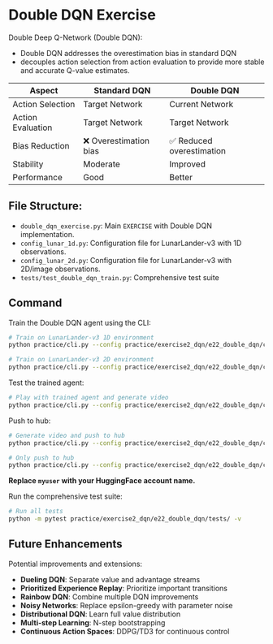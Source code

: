 # Double DQN Exercise

Double Deep Q-Network (Double DQN):
- Double DQN addresses the overestimation bias in standard DQN
- decouples action selection from action evaluation to provide more stable and accurate Q-value estimates.

|         Aspect    |         Standard DQN      |    Double DQN     |
|-------------------|---------------------------|-------------------|
| Action Selection  | Target Network            | Current Network   |
| Action Evaluation | Target Network            | Target Network    |
| Bias Reduction    | ❌ Overestimation bias    | ✅ Reduced overestimation |
| Stability         | Moderate                  | Improved          |
| Performance       | Good                      | Better            |

## File Structure:
- `double_dqn_exercise.py`: Main `EXERCISE` with Double DQN implementation.
- `config_lunar_1d.py`: Configuration file for LunarLander-v3 with 1D observations.
- `config_lunar_2d.py`: Configuration file for LunarLander-v3 with 2D/image observations.
- `tests/test_double_dqn_train.py`: Comprehensive test suite

## Command
Train the Double DQN agent using the CLI:
```bash
# Train on LunarLander-v3 1D environment
python practice/cli.py --config practice/exercise2_dqn/e22_double_dqn/config_lunar_1d.py

# Train on LunarLander-v3 2D environment
python practice/cli.py --config practice/exercise2_dqn/e22_double_dqn/config_lunar_2d.py
```

Test the trained agent:
```bash
# Play with trained agent and generate video
python practice/cli.py --config practice/exercise2_dqn/e22_double_dqn/config_lunar_1d.py --mode play
```

Push to hub:
```bash
# Generate video and push to hub
python practice/cli.py --config practice/exercise2_dqn/e22_double_dqn/config_lunar_1d.py --mode push_to_hub --username myuser

# Only push to hub
python practice/cli.py --config practice/exercise2_dqn/e22_double_dqn/config_lunar_1d.py --mode push_to_hub --username myuser --skip_play
```
**Replace `myuser` with your HuggingFace account name.**

Run the comprehensive test suite:
```bash
# Run all tests
python -m pytest practice/exercise2_dqn/e22_double_dqn/tests/ -v
```


## Future Enhancements

Potential improvements and extensions:
- **Dueling DQN**: Separate value and advantage streams
- **Prioritized Experience Replay**: Prioritize important transitions
- **Rainbow DQN**: Combine multiple DQN improvements
- **Noisy Networks**: Replace epsilon-greedy with parameter noise
- **Distributional DQN**: Learn full value distribution
- **Multi-step Learning**: N-step bootstrapping
- **Continuous Action Spaces**: DDPG/TD3 for continuous control
